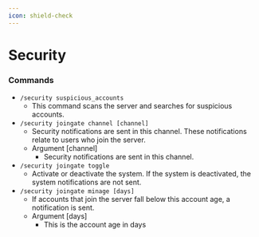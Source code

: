 ```yaml
---
icon: shield-check
---
```


# Security

### Commands

* `/security suspicious_accounts`
  * This command scans the server and searches for suspicious accounts.
* `/security joingate channel [channel]`
  * Security notifications are sent in this channel. These notifications relate to users who join the server.
  * Argument  \[channel]
    * Security notifications are sent in this channel.
* `/security joingate toggle`
  * Activate or deactivate the system. If the system is deactivated, the system notifications are not sent.
* `/security joingate minage [days]`
  * If accounts that join the server fall below this account age, a notification is sent.
  * Argument \[days]
    * This is the account age in days
